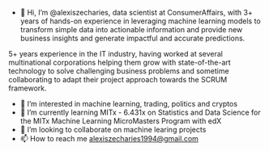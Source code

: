 - 👋 Hi, I’m @alexiszecharies, data scientist at ConsumerAffairs, with 3+ years of hands-on experience in leveraging machine learning models to transform simple data into actionable information and provide new business insights and generate impactful and accurate predictions.

5+ years experience in the IT industry, having worked at several multinational corporations helping them grow with state-of-the-art technology to solve challenging business problems and sometime collaborating to adapt their project approach towards the SCRUM framework. 

- 👀 I’m interested in machine learning, trading, politics and cryptos
- 🌱 I’m currently learning MITx - 6.431x on Statistics and Data Science for the MITx Machine Learning MicroMasters Program with edX  
- 💞️ I’m looking to collaborate on machine learing projects
- 📫 How to reach me alexiszecharies1994@gmail.com

<!---
alexiszecharies/alexiszecharies is a ✨ special ✨ repository because its `README.md` (this file) appears on your GitHub profile.
You can click the Preview link to take a look at your changes.
--->
